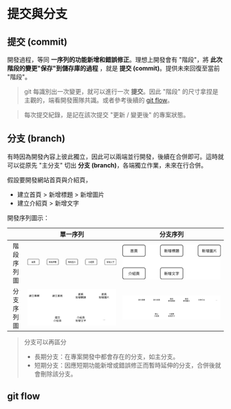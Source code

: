 # 提交與分支
## 提交 (commit)

開發過程，等同 **一序列的功能新增和錯誤修正**。理想上開發會有 "階段"，將 **此次階段的變更"保存"到儲存庫的過程** ，就是 **提交 (commit)**。提供未來回復至當前 "階段"。
> git 每識別出一次變更，就可以進行一次 **提交**。因此 "階段" 的尺寸拿捏是主觀的，端看開發團隊共識。或者參考後續的 [git flow](https://github.com/Li732375/git_note/edit/main/note_2.md#git-flow)。

> 每次提交紀錄，是記在該次提交 "更新 / 變更後" 的專案狀態。

## 分支 (branch)

有時因為開發內容上彼此獨立，因此可以兩端並行開發，後續在合併即可。這時就可以從原先 "主分支" 切出 **分支 (branch)**，各端獨立作業，未來在行合併。

假設要開發網站首頁與介紹頁，
- 建立首頁 > 新增標題 > 新增圖片
- 建立介紹頁 > 新增文字

開發序列圖示：

|  | 單一序列 | 分支序列 |
| :-: | :-: | :-: |
| 階段序列圖 | ![single-stage_seq](./images/single-stage_seq.png) | ![parallel-stage_seq](./images/parallel-stage_seq.png) |
| 分支序列圖 | ![single_seq](./images/single_seq.png) | ![parallel_seq](./images/parallel_seq.png) |

> 分支可以再區分
> - 長期分支：在專案開發中都會存在的分支，如主分支。
> - 短期分支：因應短期功能新增或錯誤修正而暫時延伸的分支，合併後就會刪除該分支。

## git flow

